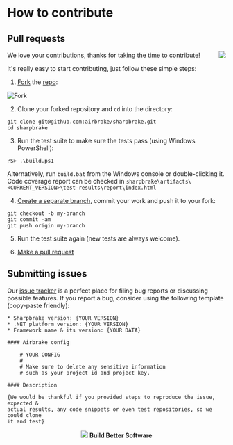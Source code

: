 How to contribute
=================

Pull requests
-------------

<img align="right" src="https://s3.amazonaws.com/airbrake-github-assets/sharpbrake/pull-requests.png"/>

We love your contributions, thanks for taking the time to contribute!

It's really easy to start contributing, just follow these simple steps:

1. [Fork][fork-article] the [repo][sharpbrake]:

 ![Fork][fork]

2. Clone your forked repository and `cd` into the directory:

  ```shell
  git clone git@github.com:airbrake/sharpbrake.git
  cd sharpbrake
  ```

3. Run the test suite to make sure the tests pass (using Windows PowerShell):

  ```
  PS> .\build.ps1
  ```

  Alternatively, run `build.bat` from the Windows console or double-clicking it.
  Code coverage report can be checked in
  `sharpbrake\artifacts\<CURRENT_VERSION>\test-results\report\index.html`

4. [Create a separate branch][branch], commit your work and push it to your
   fork:

  ```
  git checkout -b my-branch
  git commit -am
  git push origin my-branch
  ```

5. Run the test suite again (new tests are always welcome).

6. [Make a pull request][pr]

Submitting issues
-----------------

Our [issue tracker][issues] is a perfect place for filing bug reports or
discussing possible features. If you report a bug, consider using the following
template (copy-paste friendly):

```
* Sharpbrake version: {YOUR VERSION}
* .NET platform version: {YOUR VERSION}
* Framework name & its version: {YOUR DATA}

#### Airbrake config

    # YOUR CONFIG
    #
    # Make sure to delete any sensitive information
    # such as your project id and project key.

#### Description

{We would be thankful if you provided steps to reproduce the issue, expected &
actual results, any code snippets or even test repositories, so we could clone
it and test}
```

<p align="center">
  <img src="https://s3.amazonaws.com/airbrake-github-assets/sharpbrake/build-better-software.png">
  <b>Build Better Software</b>
</p>

[sharpbrake]: https://github.com/airbrake/sharpbrake
[fork-article]: https://help.github.com/articles/fork-a-repo
[fork]: https://s3.amazonaws.com/airbrake-github-assets/sharpbrake/fork.png
[branch]: https://help.github.com/articles/creating-and-deleting-branches-within-your-repository/
[pr]: https://help.github.com/articles/using-pull-requests
[issues]: https://github.com/airbrake/sharpbrake/issues
